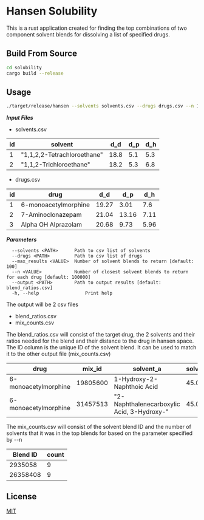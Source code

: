# Hansen Solubility

This is a rust application created for finding the top combinations of two component solvent blends for dissolving a list of specified drugs.
## Build From Source
```bash
cd solubility
cargo build --release
```
## Usage

```bash
./target/release/hansen --solvents solvents.csv --drugs drugs.csv --n 100000 --max_results 100
```
***Input Files***

- solvents.csv

|id|solvent|d_d|d_p|d_h|
|--|-------|---|---|---|
|1|"1,1,2,2-Tetrachloroethane"|18.8|5.1|5.3|
|2|"1,1,2-Trichloroethane"|18.2|5.3|6.8|

- drugs.csv

|id|drug|d_d|d_p|d_h|
|--|-------|---|---|---|
|1|6-monoacetylmorphine|19.27|3.01|7.6|
|2|7-Aminoclonazepam|21.04|13.16|7.11|
|3|Alpha OH Alprazolam|20.68|9.73|5.96|

***Parameters***

      --solvents <PATH>      Path to csv list of solvents
      --drugs <PATH>         Path to csv list of drugs
      --max_results <VALUE>  Number of solvent blends to return [default: 100]
      --n <VALUE>            Number of closest solvent blends to return for each drug [default: 100000]
      --output <PATH>        Path to output results [default: blend_ratios.csv]
      -h, --help                 Print help

The output will be 2 csv files
- blend_ratios.csv
- mix_counts.csv

The blend_ratios.csv will consist of the target drug, the 2 solvents and their ratios needed for the blend and their distance to the drug in hansen space. The ID column is the unique ID of the solvent blend. It can be used to match it to the other output file (mix_counts.csv)

|drug|mix_id|solvent_a|solvent_a_ratio|solvent_b|solvent_b_ratio|hansen_distance|
|----|----|----|----|------|------|---------|
|6-monoacetylmorphine|19805600|1-Hydroxy-2-Naphthoic Acid|45.0|a-Methyl Styrene|55.0|0.58334|
|6-monoacetylmorphine|31457513|"2-Naphthalenecarboxylic Acid, 3-Hydroxy-"|45.0|a-Methyl Styrene|55.0|0.58334|

The mix_counts.csv will consist of the solvent blend ID and the number of solvents that it was in the top blends for based on the parameter specified by --n

|Blend ID| count|
|-------|-------|
|2935058|9|
|26358408|9|
## License

[MIT](https://choosealicense.com/licenses/mit/)
